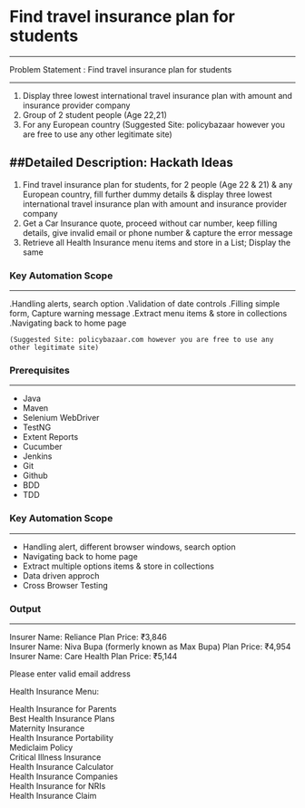 # Find travel insurance plan for students
----------------------------------------
Problem Statement : Find travel insurance plan for students
-----------------   ----------------------------------------
1. Display three lowest international  travel insurance plan with amount and insurance provider company
2. Group of  2 student people (Age 22,21)
3. For any European country
   (Suggested Site: policybazaar however you are free to use any other legitimate site)
   
##Detailed Description: Hackath Ideas
-----------------------------------
1. Find travel insurance plan for students, for 2 people (Age 22 & 21) & any European country, fill further dummy details & display three lowest international  travel insurance plan with amount and insurance provider company
2. Get a Car Insurance quote, proceed without  car number, keep filling details, give invalid email or phone number & capture the error message
3. Retrieve all Health Insurance menu items and store in a List; Display the same

### Key Automation Scope
-----------------------
.Handling alerts, search option
.Validation of date controls
.Filling simple form, Capture warning message
.Extract menu items & store in collections
.Navigating back to home page

 
```
(Suggested Site: policybazaar.com however you are free to use any other legitimate site)
```
 
### Prerequisites
-----------------

- Java
- Maven
- Selenium WebDriver
- TestNG
- Extent Reports
- Cucumber
- Jenkins
- Git
- Github
- BDD 
- TDD
 
 
### Key Automation Scope
------------------------

- Handling alert, different browser windows, search option 
- Navigating back to home page
- Extract multiple options items & store in collections
- Data driven approch
- Cross Browser Testing
 
 
### Output
----------

Insurer Name: Reliance     Plan Price: ₹3,846<br>
Insurer Name: Niva Bupa (formerly known as Max Bupa)     Plan Price: ₹4,954<br>
Insurer Name: Care Health     Plan Price: ₹5,144<br>

Please enter valid email address

Health Insurance Menu:
 
Health Insurance for Parents<br>
Best Health Insurance Plans<br>
Maternity Insurance<br>
Health Insurance Portability<br>
Mediclaim Policy<br>
Critical Illness Insurance<br>
Health Insurance Calculator<br>
Health Insurance Companies<br>
Health Insurance for NRIs<br>
Health Insurance Claim<br>